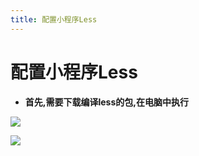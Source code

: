 ```yaml
---
title: 配置小程序Less
---
```

# 配置小程序Less

*   **首先,需要下载编译less的包,在电脑中执行**

![](/配置小程序Less/image_7_b_0UY3xF.png)

![](/配置小程序Less/image1_Ls_oZML3Us.png)